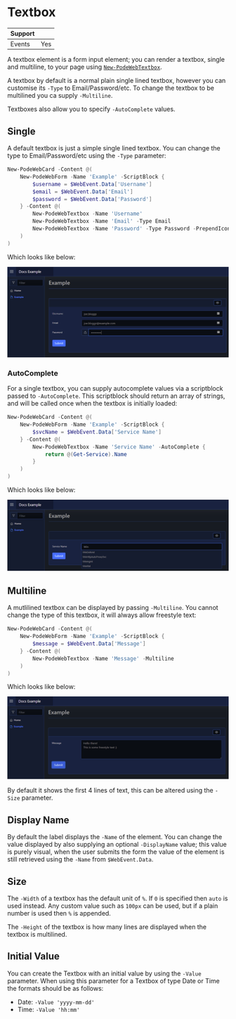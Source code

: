 # Textbox

| Support | |
| ------- |-|
| Events | Yes |

A textbox element is a form input element; you can render a textbox, single and multiline, to your page using [`New-PodeWebTextbox`](../../../Functions/Elements/New-PodeWebTextbox).

A textbox by default is a normal plain single lined textbox, however you can customise its `-Type` to Email/Password/etc. To change the textbox to be multilined you ca supply `-Multiline`.

Textboxes also allow you to specify `-AutoComplete` values.

## Single

A default textbox is just a simple single lined textbox. You can change the type to Email/Password/etc using the `-Type` parameter:

```powershell
New-PodeWebCard -Content @(
    New-PodeWebForm -Name 'Example' -ScriptBlock {
        $username = $WebEvent.Data['Username']
        $email = $WebEvent.Data['Email']
        $password = $WebEvent.Data['Password']
    } -Content @(
        New-PodeWebTextbox -Name 'Username'
        New-PodeWebTextbox -Name 'Email' -Type Email
        New-PodeWebTextbox -Name 'Password' -Type Password -PrependIcon Lock
    )
)
```

Which looks like below:

![textbox_single](../../../images/textbox_single.png)

### AutoComplete

For a single textbox, you can supply autocomplete values via a scriptblock passed to `-AutoComplete`. This scriptblock should return an array of strings, and will be called once when the textbox is initially loaded:

```powershell
New-PodeWebCard -Content @(
    New-PodeWebForm -Name 'Example' -ScriptBlock {
        $svcName = $WebEvent.Data['Service Name']
    } -Content @(
        New-PodeWebTextbox -Name 'Service Name' -AutoComplete {
            return @(Get-Service).Name
        }
    )
)
```

Which looks like below:

![textbox_auto](../../../images/textbox_auto.png)

## Multiline

A mutlilined textbox can be displayed by passing `-Multiline`. You cannot change the type of this textbox, it will always allow freestyle text:

```powershell
New-PodeWebCard -Content @(
    New-PodeWebForm -Name 'Example' -ScriptBlock {
        $message = $WebEvent.Data['Message']
    } -Content @(
        New-PodeWebTextbox -Name 'Message' -Multiline
    )
)
```

Which looks like below:

![textbox_multi](../../../images/textbox_multi.png)

By default it shows the first 4 lines of text, this can be altered using the `-Size` parameter.

## Display Name

By default the label displays the `-Name` of the element. You can change the value displayed by also supplying an optional `-DisplayName` value; this value is purely visual, when the user submits the form the value of the element is still retrieved using the `-Name` from `$WebEvent.Data`.

## Size

The `-Width` of a textbox has the default unit of `%`. If `0` is specified then `auto` is used instead. Any custom value such as `100px` can be used, but if a plain number is used then `%` is appended.

The `-Height` of the textbox is how many lines are displayed when the textbox is multilined.

## Initial Value

You can create the Textbox with an initial value by using the `-Value` parameter. When using this parameter for a Textbox of type Date or Time the formats should be as follows:

* Date: `-Value 'yyyy-mm-dd'`
* Time: `-Value 'hh:mm'`
